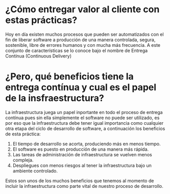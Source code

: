 # ¿Cómo entregar valor al cliente con estas prácticas?

Hoy en día existen muchos procesos que pueden ser automatizados con el fin de liberar software a producción de una manera controlada, segura, sostenible, libre de errores humanos y con mucha más frecuencia. A este conjunto de características se lo conoce bajo el nombre de Entrega Contínua (Continuous Delivery)

# ¿Pero, qué beneficios tiene la entrega contínua y cual es el papel de la insfraestructura?

La infraestructura juega un papel inportante en todo el proceso de entrega contínua pues sin ella simplemente el software no puede ser utilizado, es por eso que la infraestructura debe tener igual importancia como cualquier otra etapa del ciclo de desarrollo de software, a continuación los beneficios de esta práctica:

1. El tiempo de desarrollo se acorta, produciendo más en menos tiempo.
2. El software es puesto en producción de una manera más rápida.
3. Las tareas de administración de infraestructura se vuelven menos compleja.
4. Despliegues con menos riesgos al tener la infraestructura bajo un ambiente controlado.

Estos son unos de los muchos beneficios que tenemos al momento de incluir la infraestructura como parte vital de nuestro proceso de desarrollo.
